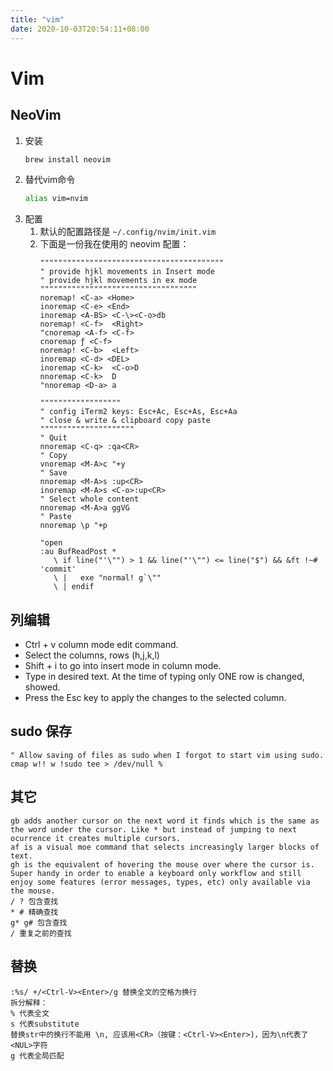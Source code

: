```yaml
---
title: "vim"
date: 2020-10-03T20:54:11+08:00
---
```


# Vim
## NeoVim
1. 安装
   ```bash
   brew install neovim
   ```
2. 替代vim命令
   ```bash
   alias vim=nvim
   ```
3. 配置
   1. 默认的配置路径是 `~/.config/nvim/init.vim`
   2. 下面是一份我在使用的 neovim 配置：
      ```vimrc
      """""""""""""""""""""""""""""""""""""""""
      " provide hjkl movements in Insert mode
      " provide hjkl movements in ex mode
      """""""""""""""""""""""""""""""""""
      noremap! <C-a> <Home>
      inoremap <C-e> <End>
      inoremap <A-BS> <C-\><C-o>db
      noremap! <C-f>  <Right>
      "cnoremap <A-f> <C-f>
      cnoremap ƒ <C-f>
      noremap! <C-b>  <Left>
      inoremap <C-d> <DEL>
      inoremap <C-k>  <C-o>D
      nnoremap <C-k>  D
      "nnoremap <D-a> a

      """"""""""""""""""
      " config iTerm2 keys: Esc+Ac, Esc+As, Esc+Aa
      " close & write & clipboard copy paste
      """""""""""""""""""""
      " Quit
      nnoremap <C-q> :qa<CR>
      " Copy
      vnoremap <M-A>c "+y
      " Save
      nnoremap <M-A>s :up<CR>
      inoremap <M-A>s <C-o>:up<CR>
      " Select whole content
      nnoremap <M-A>a ggVG
      " Paste
      nnoremap \p "+p

      "open
      :au BufReadPost *
         \ if line("'\"") > 1 && line("'\"") <= line("$") && &ft !~# 'commit' 
         \ |   exe "normal! g`\""
         \ | endif
      ```
## 列编辑
  - Ctrl + v column mode edit command.
  - Select the columns, rows (h,j,k,l)
  - Shift + i to go into insert mode in column mode.
  - Type in desired text. At the time of typing only ONE row is changed, showed.
  - Press the Esc key to apply the changes to the selected column.
## sudo 保存
```vimrc
" Allow saving of files as sudo when I forgot to start vim using sudo.
cmap w!! w !sudo tee > /dev/null %
```
## 其它
```
gb adds another cursor on the next word it finds which is the same as the word under the cursor. Like * but instead of jumping to next ocurrence it creates multiple cursors.
af is a visual moe command that selects increasingly larger blocks of text.
gh is the equivalent of hovering the mouse over where the cursor is. Super handy in order to enable a keyboard only workflow and still enjoy some features (error messages, types, etc) only available via the mouse.
/ ? 包含查找
* # 精确查找
g* g# 包含查找
/ 重复之前的查找
```
## 替换
```
:%s/ +/<Ctrl-V><Enter>/g 替换全文的空格为换行
拆分解释：
% 代表全文
s 代表substitute
替换str中的换行不能用 \n, 应该用<CR>（按键：<Ctrl-V><Enter>)，因为\n代表了<NUL>字符
g 代表全局匹配
```